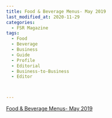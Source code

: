 ```yaml
---
title: Food & Beverage Menus- May 2019
last_modified_at: 2020-11-29
categories:
  - FSR Magazine
tags:
  - Food
  - Beverage
  - Business
  - Guide
  - Profile
  - Editorial 
  - Business-to-Business
  - Editor



---
```




[Food & Beverage Menus- May 2019](http://www.omagdigital.com/publication/?i=583656&ver=html5&p=19)
